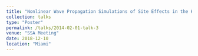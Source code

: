 ```yaml
---
title: "Nonlinear Wave Propagation Simulations of Site Effects in the Kathmandu Valley during the 2015 Mw 7.8 Gorkha Earthquake"
collection: talks
type: "Poster"
permalink: /talks/2014-02-01-talk-3
venue: "SSA Meeting"
date: 2018-12-10
location: "Miami"
---
```

